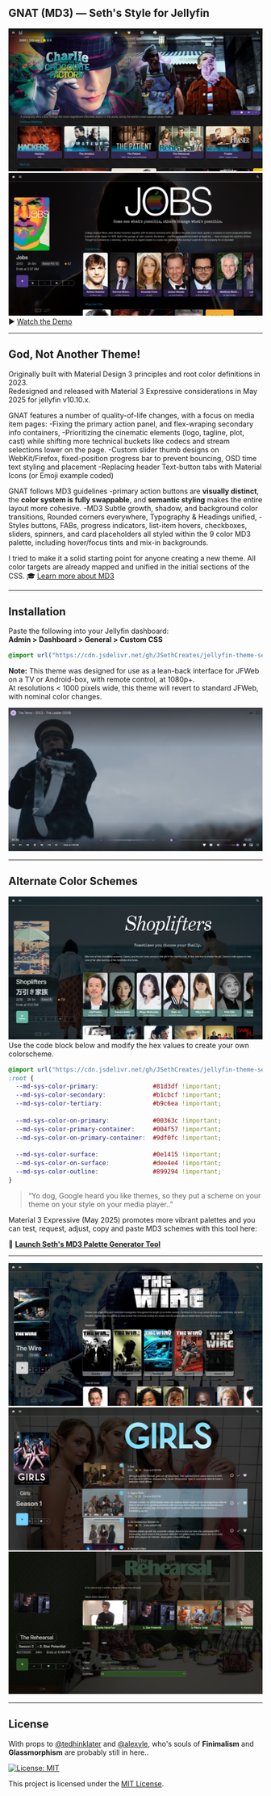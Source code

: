 ## GNAT (MD3) — Seth's Style for Jellyfin
![Homepage with Seth's Spotlight](https://raw.githubusercontent.com/JSethCreates/jellyfin-theme-sethstyle/main/screenshots/1homepage.png)
![Media Item Page](https://raw.githubusercontent.com/JSethCreates/jellyfin-theme-sethstyle/main/screenshots/2movie.png)
▶️ [Watch the Demo](https://vimeo.com/1095523100)

---
## God, Not Another Theme!   
Originally built with Material Design 3 principles and root color definitions in 2023.  
Redesigned and released with Material 3 Expressive considerations in May 2025 for jellyfin v10.10.x.
 
GNAT features a number of quality-of-life changes, with a focus on media item pages: -Fixing the primary action panel, and flex-wraping secondary info containers,
-Prioritizing the cinematic elements (logo, tagline, plot, cast) while shifting more technical buckets like codecs and stream selections lower on the page.
-Custom slider thumb designs on WebKit/Firefox, fixed-position progress bar to prevent bouncing, OSD time text styling and placement
-Replacing header Text-button tabs with Material Icons (or Emoji example coded)

GNAT follows MD3 guidelines -primary action buttons are **visually distinct**, the **color system is fully swappable**, and **semantic styling** makes the entire layout more cohesive.
-MD3 Subtle growth, shadow, and background color transitions, Rounded corners everywhere, Typography & Headings unified, -Styles buttons, FABs, progress indicators, list-item hovers, 
checkboxes, sliders, spinners, and card placeholders all styled within the 9 color MD3 palette, including hover/focus tints and mix-in backgrounds. 

I tried to make it a solid starting point for anyone creating a new theme. All color targets are already mapped and unified in the initial sections of the CSS.
🎓 [Learn more about MD3](https://material-foundation.github.io/material-theme-builder/)

---
## Installation

Paste the following into your Jellyfin dashboard:  
**Admin > Dashboard > General > Custom CSS**

```css
@import url("https://cdn.jsdelivr.net/gh/JSethCreates/jellyfin-theme-sethstyle@v5.3.0/jellyfin-theme-sethstyle.css");
```

**Note:** This theme was designed for use as a lean-back interface for JFWeb on a TV or Android-box, with remote control, at 1080p+.  
At resolutions < 1000 pixels wide, this theme will revert to standard JFWeb, with nominal color changes.

![Basic OSD](https://raw.githubusercontent.com/JSethCreates/jellyfin-theme-sethstyle/main/screenshots/3osd.png)

---

## Alternate Color Schemes
![Color Variant - Movie](https://raw.githubusercontent.com/JSethCreates/jellyfin-theme-sethstyle/main/screenshots/4movie.png)  
Use the code block below and modify the hex values to create your own colorscheme.

```css
@import url("https://cdn.jsdelivr.net/gh/JSethCreates/jellyfin-theme-sethstyle@v5.3.0/jellyfin-theme-sethstyle.css");
:root {
  --md-sys-color-primary:               #81d3df !important;
  --md-sys-color-secondary:             #b1cbcf !important;
  --md-sys-color-tertiary:              #b9c6ea !important;

  --md-sys-color-on-primary:            #00363c !important;
  --md-sys-color-primary-container:     #004f57 !important;
  --md-sys-color-on-primary-container:  #9df0fc !important;

  --md-sys-color-surface:               #0e1415 !important;
  --md-sys-color-on-surface:            #dee4e4 !important;
  --md-sys-color-outline:               #899294 !important;
}

```
> “Yo dog, Google heard you like themes, so they put a scheme on your theme on your style on your media player..”

Material 3 Expressive (May 2025) promotes more vibrant palettes and you can test, request, adjust, copy and paste MD3 schemes with this tool here:

🎨 [**Launch Seth's MD3 Palette Generator Tool**](https://jsethcreates.github.io/web-tool-md3-palette-lab/)

---

![Series Page](https://raw.githubusercontent.com/JSethCreates/jellyfin-theme-sethstyle/main/screenshots/5series.png)  
![Season View](https://raw.githubusercontent.com/JSethCreates/jellyfin-theme-sethstyle/main/screenshots/6season.png)  
![Episode Detail](https://raw.githubusercontent.com/JSethCreates/jellyfin-theme-sethstyle/main/screenshots/7episode.png)

---

## License

With props to [@tedhinklater](https://github.com/tedhinklater) and [@alexyle](https://github.com/alexyle), who's souls of **Finimalism** and **Glassmorphism** are probably still in here.. 

[![License: MIT](https://img.shields.io/badge/License-MIT-yellow.svg)](LICENSE)

This project is licensed under the [MIT License](LICENSE).
